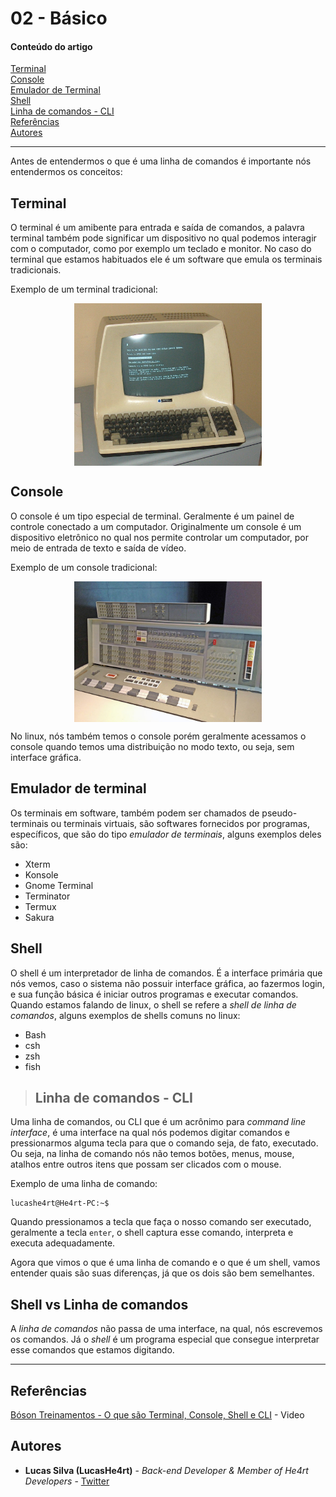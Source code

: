 # 02 - Básico

#### Conteúdo do artigo

[Terminal](##Terminal)<br>
[Console](##Console)<br>
[Emulador de Terminal](#emulador)<br>
[Shell](##Shell)<br>
[Linha de comandos - CLI](#cli)<br>
[Referências](#Referências)<br>
[Autores](#Autores)

----

Antes de entendermos o que é uma linha de comandos é importante nós entendermos os conceitos:

## Terminal

O terminal é um amibente para entrada e saída de comandos, a palavra terminal também pode significar um dispositivo no qual podemos interagir com o computador, como por exemplo um teclado e monitor. No caso do terminal que estamos habituados ele é um software que emula os terminais tradicionais.

Exemplo de um terminal tradicional:

<img style="width:300px;hight:100px;display: block; margin-left:auto; margin-right: auto;" src="../images/terminal-televideo.jpg">

## Console

O console é um tipo especial de terminal. Geralmente é um painel de controle conectado a um computador. Originalmente um console é um dispositivo eletrônico no qual nos permite controlar um computador, por meio de entrada de texto e saída de vídeo.

Exemplo de um console tradicional:

<img style="width:300px;hight:100px;display: block; margin-left:auto; margin-right: auto;" src="../images/console-ibm.jpg">

No linux, nós também temos o console porém geralmente acessamos o console quando temos uma distribuição no modo texto, ou seja, sem interface gráfica.

<h2 id="emulador"> Emulador de terminal </h2>

Os terminais em software, também podem ser chamados de pseudo-terminais ou terminais virtuais, são softwares fornecidos por programas, específicos, que são do tipo *emulador de terminais*, alguns exemplos deles são:

* Xterm
* Konsole
* Gnome Terminal
* Terminator
* Termux
* Sakura

## Shell

O shell é um interpretador de linha de comandos. É a interface primária que nós vemos, caso o sistema não possuir interface gráfica, ao fazermos login, e sua função básica é iniciar outros programas e executar comandos. Quando estamos falando de linux, o shell se refere a *shell de linha de comandos*, alguns exemplos de shells comuns no linux:

* Bash
* csh
* zsh
* fish

> <h2 id="cli">Linha de comandos - CLI</h2>

Uma linha de comandos, ou CLI que é um acrônimo para *command line interface*, é uma interface na qual nós podemos digitar comandos e pressionarmos alguma tecla para que o comando seja, de fato, executado. Ou seja, na linha de comando nós não temos botões, menus, mouse, atalhos entre outros itens que possam ser clicados com o mouse.

Exemplo de uma linha de comando:

```console
lucashe4rt@He4rt-PC:~$
```

Quando pressionamos a tecla que faça o nosso comando ser executado, geralmente a tecla `enter`, o shell captura esse comando, interpreta e executa adequadamente.

Agora que vimos o que é uma linha de comando e o que é um shell, vamos entender quais são suas diferenças, já que os dois são bem semelhantes.

## Shell vs Linha de comandos

A *linha de comandos* não passa de uma interface, na qual, nós escrevemos os comandos. Já o *shell* é um programa especial que consegue interpretar esse comandos que estamos digitando.

----

## Referências

[Bóson Treinamentos - O que são Terminal, Console, Shell e CLI](https://www.youtube.com/watch?v=gItWfeDMLVg&list=PLucm8g_ezqNqz-DVT9n_z-XjRkQ03m7U5&index=10&t=0s) - Video

## Autores

* **Lucas Silva (LucasHe4rt)** - *Back-end Developer & Member of He4rt Developers* - [Twitter](https://twitter.com/lucashe4rt)
